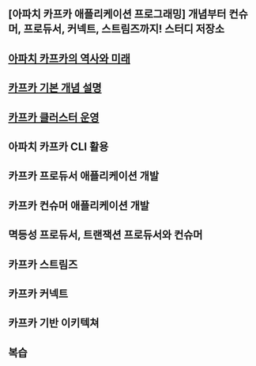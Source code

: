 ## [아파치 카프카 애플리케이션 프로그래밍] 개념부터 컨슈머, 프로듀서, 커넥트, 스트림즈까지! 스터디 저장소 


## [아파치 카프카의 역사와 미래](./01.%20아파치%20카프카의%20역사와%20미래/README.md)
## [카프카 기본 개념 설명](./02.%20카프카%20기본%20개념%20설명/README.md)
## [카프카 클러스터 운영](./03.%20카프카%20클러스터%20운영/README.md)
## 아파치 카프카 CLI 활용
## 카프카 프로듀서 애플리케이션 개발
## 카프카 컨슈머 애플리케이션 개발
## 멱등성 프로듀서, 트랜잭션 프로듀서와 컨슈머
## 카프카 스트림즈
## 카프카 커넥트
## 카프카 기반 이키텍쳐
## 복습